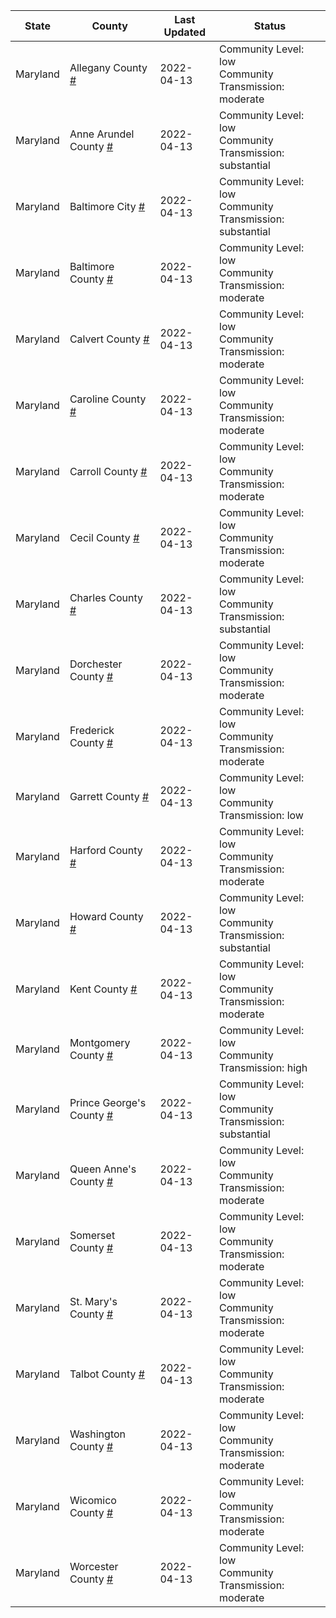 State | County | Last Updated | Status
--- | --- | --- | --- 
Maryland | Allegany County <a href="#allegany_county">#</a> | 2022-04-13 | <a name="allegany_county"></a>Community Level: low<br/>Community Transmission: moderate
Maryland | Anne Arundel County <a href="#anne_arundel_county">#</a> | 2022-04-13 | <a name="anne_arundel_county"></a>Community Level: low<br/>Community Transmission: substantial
Maryland | Baltimore City <a href="#baltimore_city">#</a> | 2022-04-13 | <a name="baltimore_city"></a>Community Level: low<br/>Community Transmission: substantial
Maryland | Baltimore County <a href="#baltimore_county">#</a> | 2022-04-13 | <a name="baltimore_county"></a>Community Level: low<br/>Community Transmission: moderate
Maryland | Calvert County <a href="#calvert_county">#</a> | 2022-04-13 | <a name="calvert_county"></a>Community Level: low<br/>Community Transmission: moderate
Maryland | Caroline County <a href="#caroline_county">#</a> | 2022-04-13 | <a name="caroline_county"></a>Community Level: low<br/>Community Transmission: moderate
Maryland | Carroll County <a href="#carroll_county">#</a> | 2022-04-13 | <a name="carroll_county"></a>Community Level: low<br/>Community Transmission: moderate
Maryland | Cecil County <a href="#cecil_county">#</a> | 2022-04-13 | <a name="cecil_county"></a>Community Level: low<br/>Community Transmission: moderate
Maryland | Charles County <a href="#charles_county">#</a> | 2022-04-13 | <a name="charles_county"></a>Community Level: low<br/>Community Transmission: substantial
Maryland | Dorchester County <a href="#dorchester_county">#</a> | 2022-04-13 | <a name="dorchester_county"></a>Community Level: low<br/>Community Transmission: moderate
Maryland | Frederick County <a href="#frederick_county">#</a> | 2022-04-13 | <a name="frederick_county"></a>Community Level: low<br/>Community Transmission: moderate
Maryland | Garrett County <a href="#garrett_county">#</a> | 2022-04-13 | <a name="garrett_county"></a>Community Level: low<br/>Community Transmission: low
Maryland | Harford County <a href="#harford_county">#</a> | 2022-04-13 | <a name="harford_county"></a>Community Level: low<br/>Community Transmission: moderate
Maryland | Howard County <a href="#howard_county">#</a> | 2022-04-13 | <a name="howard_county"></a>Community Level: low<br/>Community Transmission: substantial
Maryland | Kent County <a href="#kent_county">#</a> | 2022-04-13 | <a name="kent_county"></a>Community Level: low<br/>Community Transmission: moderate
Maryland | Montgomery County <a href="#montgomery_county">#</a> | 2022-04-13 | <a name="montgomery_county"></a>Community Level: low<br/>Community Transmission: high
Maryland | Prince George's County <a href="#prince_george's_county">#</a> | 2022-04-13 | <a name="prince_george's_county"></a>Community Level: low<br/>Community Transmission: substantial
Maryland | Queen Anne's County <a href="#queen_anne's_county">#</a> | 2022-04-13 | <a name="queen_anne's_county"></a>Community Level: low<br/>Community Transmission: moderate
Maryland | Somerset County <a href="#somerset_county">#</a> | 2022-04-13 | <a name="somerset_county"></a>Community Level: low<br/>Community Transmission: moderate
Maryland | St. Mary's County <a href="#st._mary's_county">#</a> | 2022-04-13 | <a name="st._mary's_county"></a>Community Level: low<br/>Community Transmission: moderate
Maryland | Talbot County <a href="#talbot_county">#</a> | 2022-04-13 | <a name="talbot_county"></a>Community Level: low<br/>Community Transmission: moderate
Maryland | Washington County <a href="#washington_county">#</a> | 2022-04-13 | <a name="washington_county"></a>Community Level: low<br/>Community Transmission: moderate
Maryland | Wicomico County <a href="#wicomico_county">#</a> | 2022-04-13 | <a name="wicomico_county"></a>Community Level: low<br/>Community Transmission: moderate
Maryland | Worcester County <a href="#worcester_county">#</a> | 2022-04-13 | <a name="worcester_county"></a>Community Level: low<br/>Community Transmission: moderate
